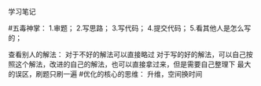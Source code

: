 学习笔记

#五毒神掌：
1.审题；
2.写思路；
3.写代码；
4.提交代码；
5.看其他人是怎么写的；


查看别人的解法：
对于不好的解法可以直接略过
对于写的好的解法，可以自己按照这个解法，改进的自己的解法，也可以直接拿过来，但是需要自己整理下
最大的误区，刷题只刷一遍
#优化的核心的思维： 升维，空间换时间